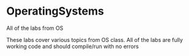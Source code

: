 # OperatingSystems
All of the labs from OS

These labs cover various topics from OS class. All of the labs are fully working code and should compile/run with no errors
